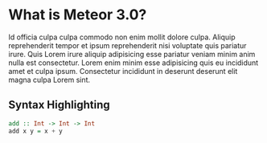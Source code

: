 # What is Meteor 3.0?

Id officia culpa culpa commodo non enim mollit dolore culpa. Aliquip reprehenderit tempor et ipsum reprehenderit nisi voluptate quis pariatur irure. Quis Lorem irure aliquip adipisicing esse pariatur veniam minim anim nulla est consectetur. Lorem enim minim esse adipisicing quis eu incididunt amet et culpa ipsum. Consectetur incididunt in deserunt deserunt elit magna culpa Lorem sint.

## Syntax Highlighting

```haskell
add :: Int -> Int -> Int
add x y = x + y
```